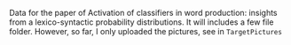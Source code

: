 Data for the paper of Activation of classifiers in word production: insights from a lexico-syntactic probability distributions.
It will includes a few file folder. However, so far, I only uploaded the pictures, see in `TargetPictures`
